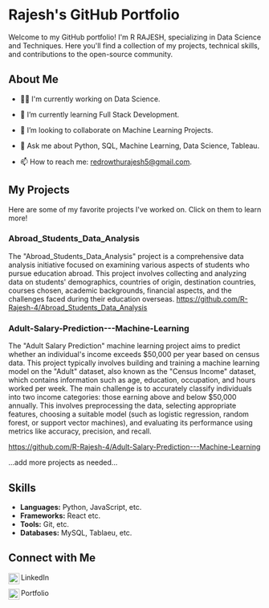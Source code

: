 # Rajesh's GitHub Portfolio

Welcome to my GitHub portfolio! I'm R RAJESH, specializing in Data Science and Techniques. Here you'll find a collection of my projects, technical skills, and contributions to the open-source community.

## About Me

- 👨‍💻 I'm currently working on Data Science.
- 🌱 I’m currently learning Full Stack Development.
- 👯 I’m looking to collaborate on Machine Learning Projects.

- 💬 Ask me about Python, SQL, Machine Learning, Data Science, Tableau.
- 📫 How to reach me: redrowthurajesh5@gmail.com.

## My Projects

Here are some of my favorite projects I've worked on. Click on them to learn more!

### Abroad_Students_Data_Analysis
The "Abroad_Students_Data_Analysis" project is a comprehensive data analysis initiative focused on examining various aspects of students who pursue education abroad. This project involves collecting and analyzing data on students' demographics, countries of origin, destination countries, courses chosen, academic backgrounds, financial aspects, and the challenges faced during their education overseas.
https://github.com/R-Rajesh-4/Abroad_Students_Data_Analysis

### Adult-Salary-Prediction---Machine-Learning
The "Adult Salary Prediction" machine learning project aims to predict whether an individual's income exceeds $50,000 per year based on census data. This project typically involves building and training a machine learning model on the "Adult" dataset, also known as the "Census Income" dataset, which contains information such as age, education, occupation, and hours worked per week. The main challenge is to accurately classify individuals into two income categories: those earning above and below $50,000 annually. This involves preprocessing the data, selecting appropriate features, choosing a suitable model (such as logistic regression, random forest, or support vector machines), and evaluating its performance using metrics like accuracy, precision, and recall. 

https://github.com/R-Rajesh-4/Adult-Salary-Prediction---Machine-Learning

...add more projects as needed...

## Skills

- **Languages:** Python, JavaScript, etc.
- **Frameworks:** React etc.
- **Tools:**  Git, etc.
- **Databases:** MySQL, Tablaeu, etc.



## Connect with Me

<img align="left" alt="LinkedIn" width="22px" src="https://icons8.com/icon/xuvGCOXi8Wyg/linkedin" href='https://www.linkedin.com/in/rajesh-redrowthu/' />LinkedIn
 
<img align="left" alt="Portfoilio" width="22px" src="[https://icons8.com/icon/xuvGCOXi8Wyg/linkedin](https://icons8.com/icon/AfM2kzPzTz6Q/portfolio)" href='https://rajesh-r-portfolio.netlify.app/'/>Portfolio


